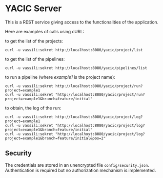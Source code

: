 # YACIC Server

This is a REST service giving access to the functionalities of the application.

Here are examples of calls using cURL:

to get the list of the projects:

    curl -u vassili:sekret http://localhost:8080/yacic/project/list

to get the list of the pipelines:

    curl -u vassili:sekret http://localhost:8080/yacic/pipelines/list

to run a pipeline (where *example1* is the project name):

    curl -u vassili:sekret http://localhost:8080/yacic/project/run?project=example1
    curl -u vassili:sekret "http://localhost:8080/yacic/project/run?project=example1&branch=feature/initial"
    
to obtain, the log of the run:

    curl -u vassili:sekret http://localhost:8080/yacic/project/log?project=example1
    curl -u vassili:sekret "http://localhost:8080/yacic/project/log?project=example1&branch=feature/initial"
    curl -u vassili:sekret "http://localhost:8080/yacic/project/log?project=example1&branch=feature/initial&pos=2"
    
## Security

The credentials are stored in an unencrypted file `config/security.json`. Authentication is required but no authorization mechanism is implemented.
